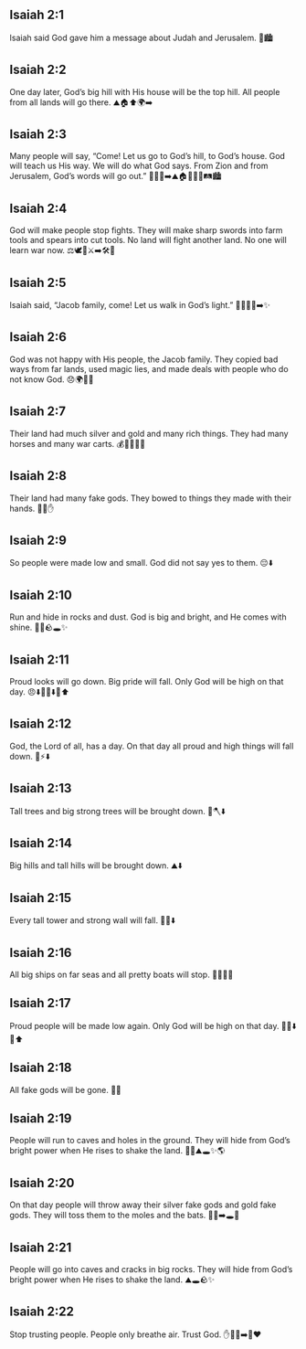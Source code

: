 ## Isaiah 2:1
Isaiah said God gave him a message about Judah and Jerusalem. 📜🏙️
## Isaiah 2:2
One day later, God’s big hill with His house will be the top hill. All people from all lands will go there. ⛰️🏠⬆️🌍➡️
## Isaiah 2:3
Many people will say, “Come! Let us go to God’s hill, to God’s house. God will teach us His way. We will do what God says. From Zion and from Jerusalem, God’s words will go out.” 🧒🧑‍🦱➡️⛰️🏠📖🚶‍♀️🛤️🏙️
## Isaiah 2:4
God will make people stop fights. They will make sharp swords into farm tools and spears into cut tools. No land will fight another land. No one will learn war now. ⚖️🕊️🔨⚔️➡️🛠️🌾
## Isaiah 2:5
Isaiah said, “Jacob family, come! Let us walk in God’s light.” 👨‍👩‍👧‍👦➡️✨
## Isaiah 2:6
God was not happy with His people, the Jacob family. They copied bad ways from far lands, used magic lies, and made deals with people who do not know God. 😞🌍🔮🤝
## Isaiah 2:7
Their land had much silver and gold and many rich things. They had many horses and many war carts. 💰🥈🥇🐎🛞
## Isaiah 2:8
Their land had many fake gods. They bowed to things they made with their hands. 🗿🙏✋
## Isaiah 2:9
So people were made low and small. God did not say yes to them. 😔⬇️
## Isaiah 2:10
Run and hide in rocks and dust. God is big and bright, and He comes with shine. 🏃‍♂️🪨🕳️✨
## Isaiah 2:11
Proud looks will go down. Big pride will fall. Only God will be high on that day. 😠⬇️🙇‍♂️⬇️🙏⬆️
## Isaiah 2:12
God, the Lord of all, has a day. On that day all proud and high things will fall down. 📅⚡⬇️
## Isaiah 2:13
Tall trees and big strong trees will be brought down. 🌳🪓⬇️
## Isaiah 2:14
Big hills and tall hills will be brought down. ⛰️⬇️
## Isaiah 2:15
Every tall tower and strong wall will fall. 🗼🧱⬇️
## Isaiah 2:16
All big ships on far seas and all pretty boats will stop. 🚢🌊⛵🛑
## Isaiah 2:17
Proud people will be made low again. Only God will be high on that day. 🙇‍♀️⬇️🙏⬆️
## Isaiah 2:18
All fake gods will be gone. 🗿❌
## Isaiah 2:19
People will run to caves and holes in the ground. They will hide from God’s bright power when He rises to shake the land. 🏃‍♀️⛰️🕳️✨🌎
## Isaiah 2:20
On that day people will throw away their silver fake gods and gold fake gods. They will toss them to the moles and the bats. 🥈🗿➡️🕳️🦇
## Isaiah 2:21
People will go into caves and cracks in big rocks. They will hide from God’s bright power when He rises to shake the land. ⛰️🕳️🪨✨
## Isaiah 2:22
Stop trusting people. People only breathe air. Trust God. ✋👤💨➡️🙏❤️
